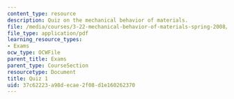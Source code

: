 ```yaml
---
content_type: resource
description: Quiz on the mechanical behavior of materials.
file: /media/courses/3-22-mechanical-behavior-of-materials-spring-2008/37c62223a98decae2f08d1e160262370_quiz1.pdf
file_type: application/pdf
learning_resource_types:
- Exams
ocw_type: OCWFile
parent_title: Exams
parent_type: CourseSection
resourcetype: Document
title: Quiz 1
uid: 37c62223-a98d-ecae-2f08-d1e160262370
---
```

